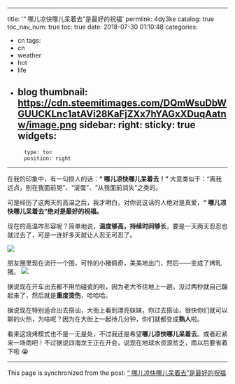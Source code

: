 
---
title: '“ 哪儿凉快哪儿呆着去”是最好的祝福'
permlink: 4dy3ke
catalog: true
toc_nav_num: true
toc: true
date: 2018-07-30 01:10:48
categories:
- cn
tags:
- cn
- weather
- hot
- life
- blog
thumbnail: https://cdn.steemitimages.com/DQmWsuDbWGUUCKLnc1atAVi28KaFjZXx7hYAGxXDuqAatnw/image.png
sidebar:
    right:
        sticky: true
widgets:
    -
        type: toc
        position: right
---


在我的印象中，有一句损人的话：**“ 哪儿凉快哪儿呆着去！”** 大意类似于：“离我远点，别在我面前晃”、“滚蛋”、“从我面前消失”之类的。

可是经历了这两天的高温之后，我才明白，对你说这话的人绝对是真爱，**“ 哪儿凉快哪儿呆着去”绝对是最好的祝福。**

现在的高温咋形容呢？简单地说，**温度够高，持续时间够长**，要是一天两天忍忍也就过去了，可是一连好多天就让人忍无可忍了。

![](https://cdn.steemitimages.com/DQmWsuDbWGUUCKLnc1atAVi28KaFjZXx7hYAGxXDuqAatnw/image.png)

朋友圈里现在流行一个图，可怜的小猪佩奇，美美地出门，然后——变成了烤乳猪。
![](https://cdn.steemitimages.com/DQmZeXTv1jVgShcW7kzrJpcHNmoWLJo3ppmeqnaDdF68zcL/image.png)

据说现在开车出去都不用怕碰瓷的啦，因为老大爷往地上一趟，没过两秒就自己蹦起来了，然后就是**重度烫伤**，哈哈哈。

据说现在特别适合出去搭讪，大街上看到漂亮妹妹，你过去搭讪，很快你们就可以聊的火热，为啥呢？因为在大街上一起待几分钟，你们就都变成**熟人**啦。

看来这烧烤模式也不是一无是处，不过我还是希望**哪儿凉快哪儿呆着去**。或者赶紧来一场雨吧！不过据说四海龙王正在开会，说现在地球水资源贫乏，雨以后要省着下啦 😭

- - -

This page is synchronized from the post: [“ 哪儿凉快哪儿呆着去”是最好的祝福](https://steemit.com/@oflyhigh/4dy3ke)
